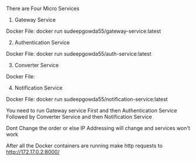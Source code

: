 There are Four Micro Services

1. Gateway Service

Docker File: docker run sudeepgowda55/gateway-service:latest

2. Authentication Service

Docker File: docker run sudeepgowda55/auth-service:latest

3. Converter Service

Docker File: 

4. Notification Service

Docker File: docker run sudeepgowda55/notification-service:latest

You need to run Gateway service First and then Authentication Service Followed by Converter Service and then Notification Service

Dont Change the order or else IP Addressing will change and services won't work

After all the Docker containers are running make http requests to http://172.17.0.2:8000/